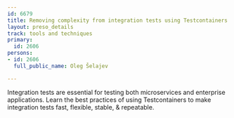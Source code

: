 ```yaml
---
id: 6679
title: Removing complexity from integration tests using Testcontainers!
layout: preso_details
track: tools and techniques
primary:
  id: 2606
persons:
- id: 2606
  full_public_name: Oleg Šelajev

---
```

Integration tests are essential for testing both microservices and enterprise applications. Learn the best practices of using Testcontainers to make integration tests fast, flexible, stable, & repeatable.
